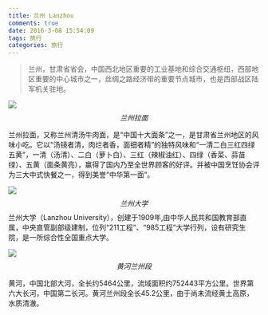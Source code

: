 ```yaml
---
title: 兰州 Lanzhou
comments: true
date: 2016-3-08 15:54:09
tags: 旅行
categories: 旅行
---
```


>兰州，甘肃省省会，中国西北地区重要的工业基地和综合交通枢纽，西部地区重要的中心城市之一，丝绸之路经济带的重要节点城市，也是西部战区陆军机关驻地。

![](http://static.zybuluo.com/shenyuflying/m48as8mnj56ad9tb9wj3q0jq/2016-10-04%2015-41-17%E5%B1%8F%E5%B9%95%E6%88%AA%E5%9B%BE.png)
$$兰州拉面$$

兰州拉面，又称兰州清汤牛肉面，是“中国十大面条”之一，是甘肃省兰州地区的风味小吃。它以“汤镜者清，肉烂者香，面细者精”的独特风味和“一清二白三红四绿五黄”，一清（汤清）、二白（萝卜白）、三红（辣椒油红）、四绿（香菜、蒜苗绿）、五黄（面条黄亮），赢得了国内乃至全世界顾客的好评。并被中国烹饪协会评为三大中式快餐之一，得到美誉“中华第一面”。


![](http://static.zybuluo.com/shenyuflying/qa18kqba37amdo3wcbdbcuke/2016-10-04%2015-38-26%E5%B1%8F%E5%B9%95%E6%88%AA%E5%9B%BE.png)
$$兰州大学$$
兰州大学（Lanzhou University），创建于1909年,由中华人民共和国教育部直属，中央直管副部级建制，位列“211工程”、“985工程”大学行列，设有研究生院，是一所综合性全国重点大学。


![](http://static.zybuluo.com/shenyuflying/4uruja4fkccttw39t7h6nu9p/2016-10-04%2015-38-57%E5%B1%8F%E5%B9%95%E6%88%AA%E5%9B%BE.png)
$$黄河兰州段$$

黄河，中国北部大河，全长约5464公里，流域面积约752443平方公里。世界第六大长河，中国第二长河。黄河兰州段全长45.2公里，由于尚未流经黄土高原，水质清澈。


